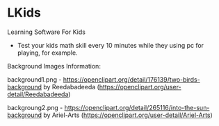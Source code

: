 # LKids
Learning Software For Kids

* Test your kids math skill every 10 minutes while they using pc for playing, for example.

Background Images Information:

background1.png - https://openclipart.org/detail/176139/two-birds-background by Reedabadeeda (https://openclipart.org/user-detail/Reedabadeeda)

backgroung2.png - https://openclipart.org/detail/265116/into-the-sun-background by Ariel-Arts (https://openclipart.org/user-detail/Ariel-Arts)